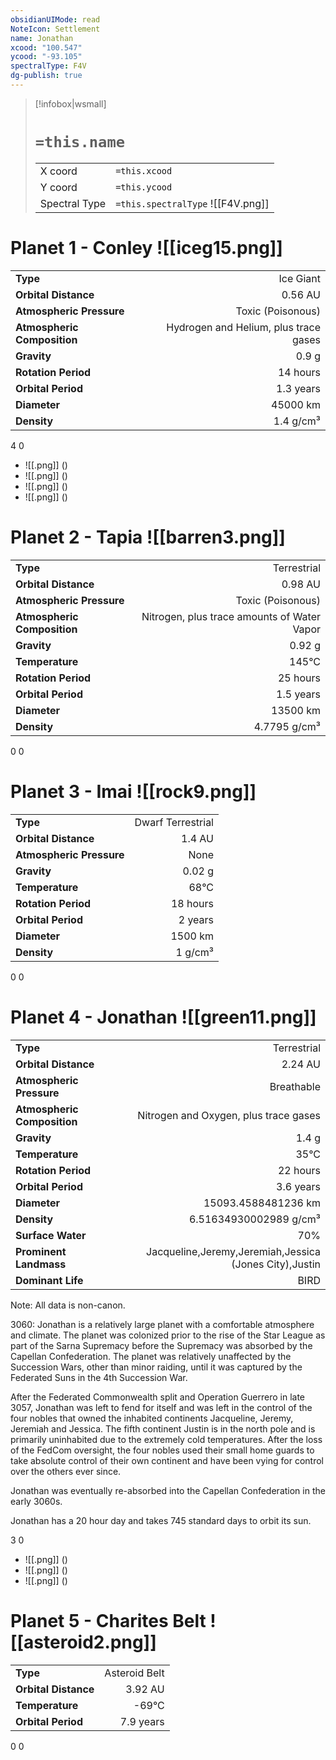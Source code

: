 ```yaml
---
obsidianUIMode: read
NoteIcon: Settlement
name: Jonathan
xcood: "100.547"
ycood: "-93.105"
spectralType: F4V
dg-publish: true
---
```

> [!infobox|wsmall]
> # `=this.name`
> | | |
> | - | - |
> | X coord | `=this.xcood` |
> | Y coord| `=this.ycood` |
> | Spectral Type | `=this.spectralType` ![[F4V.png]] |

# Planet 1 - Conley ![[iceg15.png]]
|                             |                           |
| --------------------------- | -------------------------:|
| **Type**                    |             Ice Giant |
| **Orbital Distance**        |   0.56 AU |
| **Atmospheric Pressure**    |       Toxic (Poisonous) |
| **Atmospheric Composition** |      Hydrogen and Helium, plus trace gases |
| **Gravity**                 |        0.9 g |
| **Rotation Period**         |  14 hours |
| **Orbital Period** | 1.3 years |
| **Diameter**                |      45000 km | 
| **Density**                 |    1.4 g/cm³ |



4
0

- ![[.png]]  ()
- ![[.png]]  ()
- ![[.png]]  ()
- ![[.png]]  ()


# Planet 2 - Tapia ![[barren3.png]]
|                             |                           |
| --------------------------- | -------------------------:|
| **Type**                    |             Terrestrial |
| **Orbital Distance**        |   0.98 AU |
| **Atmospheric Pressure**    |       Toxic (Poisonous) |
| **Atmospheric Composition** |      Nitrogen, plus trace amounts of Water Vapor |
| **Gravity**                 |        0.92 g |
| **Temperature**             |    145°C |
| **Rotation Period**         |  25 hours |
| **Orbital Period** | 1.5 years |
| **Diameter**                |      13500 km | 
| **Density**                 |    4.7795 g/cm³ |



0
0



# Planet 3 - Imai ![[rock9.png]]
|                             |                           |
| --------------------------- | -------------------------:|
| **Type**                    |             Dwarf Terrestrial |
| **Orbital Distance**        |   1.4 AU |
| **Atmospheric Pressure**    |       None |
| **Gravity**                 |        0.02 g |
| **Temperature**             |    68°C |
| **Rotation Period**         |  18 hours |
| **Orbital Period** | 2 years |
| **Diameter**                |      1500 km | 
| **Density**                 |    1 g/cm³ |



0
0



# Planet 4 - Jonathan ![[green11.png]]
|                             |                           |
| --------------------------- | -------------------------:|
| **Type**                    |             Terrestrial |
| **Orbital Distance**        |   2.24 AU |
| **Atmospheric Pressure**    |       Breathable |
| **Atmospheric Composition** |      Nitrogen and Oxygen, plus trace gases |
| **Gravity**                 |        1.4 g |
| **Temperature**             |    35°C |
| **Rotation Period**         |  22 hours |
| **Orbital Period** | 3.6 years |
| **Diameter**                |      15093.4588481236 km | 
| **Density**                 |    6.51634930002989 g/cm³ |
| **Surface Water**           |           70% | 
| **Prominent Landmass**      |         Jacqueline,Jeremy,Jeremiah,Jessica (Jones City),Justin | 
| **Dominant Life**           |         BIRD |

Note: All data is non-canon.

3060: Jonathan is a relatively large planet with a comfortable atmosphere and climate. The planet was colonized prior to the rise of the Star League as part of the Sarna Supremacy before the Supremacy was absorbed by the Capellan Confederation. The planet was relatively unaffected by the Succession Wars, other than minor raiding, until it was captured by the Federated Suns in the 4th Succession War.

After the Federated Commonwealth split and Operation Guerrero in late 3057, Jonathan was left to fend for itself and was left in the control of the four nobles that owned the inhabited continents Jacqueline, Jeremy, Jeremiah and Jessica. The fifth continent Justin is in the north pole and is primarily uninhabited due to the extremely cold temperatures. After the loss of the FedCom oversight, the four nobles used their small home guards to take absolute control of their own continent and have been vying for control over the others ever since.

Jonathan was eventually re-absorbed into the Capellan Confederation in the early 3060s.

Jonathan has a 20 hour day and takes 745 standard days to orbit its sun.

3
0

- ![[.png]]  ()
- ![[.png]]  ()
- ![[.png]]  ()


# Planet 5 - Charites Belt ![[asteroid2.png]]
|                             |                           |
| --------------------------- | -------------------------:|
| **Type**                    |             Asteroid Belt |
| **Orbital Distance**        |   3.92 AU |
| **Temperature**             |    -69°C |
| **Orbital Period** | 7.9 years |



0
0



